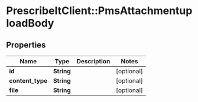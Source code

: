 # PrescribeItClient::PmsAttachmentuploadBody

## Properties
Name | Type | Description | Notes
------------ | ------------- | ------------- | -------------
**id** | **String** |  | [optional] 
**content_type** | **String** |  | [optional] 
**file** | **String** |  | [optional] 

